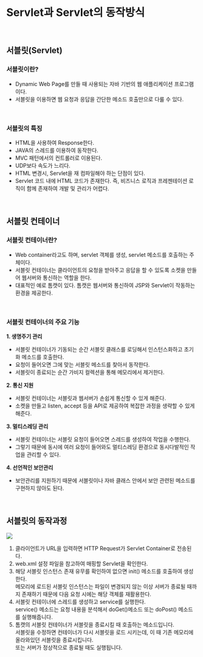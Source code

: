# Servlet과 Servlet의 동작방식

<br>

## 서블릿(Servlet)
### 서블릿이란?
- Dynamic Web Page를 만들 때 사용되는 자바 기반의 웹 애플리케이션 프로그램이다.
- 서블릿을 이용하면 웹 요청과 응답을 간단한 메소드 호출만으로 다룰 수 있다.

<br>

### 서블릿의 특징
- HTML을 사용하여 Response한다.
- JAVA의 스레드를 이용하여 동작한다.
- MVC 패턴에서의 컨트롤러로 이용된다.
- UDP보다 속도가 느리다.
- HTML 변경시, Servlet을 재 컴파일해야 하는 단점이 있다.
- Servlet 코드 내에 HTML 코드가 존재한다. 즉, 비즈니스 로직과 프레젠테이션 로직이 함께 존재하여 개발 및 관리가 어렵다.

<br>

## 서블릿 컨테이너
### 서블릿 컨테이너란?
- Web container라고도 하며, servlet 객체를 생성, servlet 메소드를 호출하는 주체이다.
- 서블릿 컨테이너는 클라이언트의 요청을 받아주고 응답을 할 수 있도록 소켓을 만들어 웹서버와 통신하는 역할을 한다.
- 대표적인 예로 톰캣이 있다. 톰캣은 웹서버와 통신하여 JSP와 Servlet이 작동하는 환경을 제공한다.

<br>

### 서블릿 컨테이너의 주요 기능
**1. 생명주기 관리**
- 서블릿 컨테이너가 기동되는 순간 서블릿 클래스를 로딩해서 인스턴스화하고 초기화 메소드를 호출한다.
- 요청이 들어오면 그에 맞는 서블릿 메소드를 찾아서 동작한다.
- 서블릿이 종료되는 순간 가비지 컬렉션을 통해 메모리에서 제거한다.

**2. 통신 지원**

- 서블릿 컨테이너는 서블릿과 웹서버가 손쉽게 통신할 수 있게 해준다. 
- 소켓을 만들고 listen, accept 등을 API로 제공하여 복잡한 과정을 생략할 수 있게 해준다.

**3. 멀티스레딩 관리**

- 서블릿 컨테이너는 서블릿 요청이 들어오면 스레드를 생성하여 작업을 수행한다.
- 그렇기 때문에 동시에 여러 요청이 들어와도 멀티스레딩 환경으로 동시다발적인 작업을 관리할 수 있다.

**4. 선언적인 보안관리**

- 보안관리를 지원하기 때문에 서블릿이나 자바 클래스 안에서 보안 관련된 메소드를 구현하지 않아도 된다.

<br>

## 서블릿의 동작과정

<img src="https://user-images.githubusercontent.com/50553183/188808369-59195a91-a511-476e-9ba2-f6bd0641806f.png">

<br>


1. 클라이언트가 URL을 입력하면 HTTP Request가 Servlet Container로 전송된다.
2. web.xml 설정 파일을 참고하여 매핑할 Servlet을 확인한다.
3. 해당 서블릿 인스턴스 존재 유무를 확인하여 없으면 init() 메소드를 호출하여 생성한다. <br>
메모리에 로드된 서블릿 인스턴스는 파일이 변경되지 않는 이상 서버가 종료될 때까지 존재하기 때문에 다음 요청 시에는 해당 객체를 재활용한다.
4. 서블릿 컨테이너에 스레드를 생성하고 service를 실행한다. <br>
service() 메소드는 요청 내용을 분석해서 doGet()메소드 또는 doPost() 메소드를 실행해줍니다.
5. 톰캣의 서블릿 컨테이너가 서블릿을 종료시킬 때 호출하는 메소드입니다. <br>
서블릿을 수정하면 컨테이너가 다시 서블릿을 로드 시키는데, 이 때 기존 메모리에 올라와있던 서블릿을 종료시킵니다.<br> 
또는 서버가 정상적으로 종료될 때도 실행됩니다.


